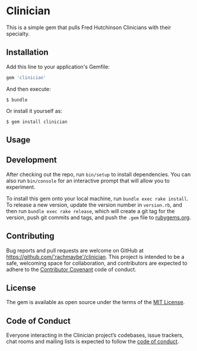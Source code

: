 # Clinician

This is a simple gem that pulls Fred Hutchinson Clinicians with their specialty. 

## Installation

Add this line to your application's Gemfile:

```ruby
gem 'clinician'
```

And then execute:

    $ bundle

Or install it yourself as:

    $ gem install clinician

## Usage



## Development

After checking out the repo, run `bin/setup` to install dependencies. You can also run `bin/console` for an interactive prompt that will allow you to experiment.

To install this gem onto your local machine, run `bundle exec rake install`. To release a new version, update the version number in `version.rb`, and then run `bundle exec rake release`, which will create a git tag for the version, push git commits and tags, and push the `.gem` file to [rubygems.org](https://rubygems.org).

## Contributing

Bug reports and pull requests are welcome on GitHub at https://github.com/'rachmaybe'/clinician. This project is intended to be a safe, welcoming space for collaboration, and contributors are expected to adhere to the [Contributor Covenant](http://contributor-covenant.org) code of conduct.

## License

The gem is available as open source under the terms of the [MIT License](https://opensource.org/licenses/MIT).

## Code of Conduct

Everyone interacting in the Clinician project’s codebases, issue trackers, chat rooms and mailing lists is expected to follow the [code of conduct](https://github.com/'rachmaybe'/clinician/blob/master/CODE_OF_CONDUCT.md).
